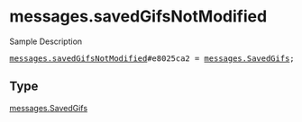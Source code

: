 # messages.savedGifsNotModified

Sample Description

<pre>
<a href="../constructor/messages.savedGifsNotModified.md">messages.savedGifsNotModified</a>#e8025ca2 = <a href="../type/messages.SavedGifs.md">messages.SavedGifs</a>;</pre>

## Type

<a href="../type/messages.SavedGifs.md">messages.SavedGifs</a>
